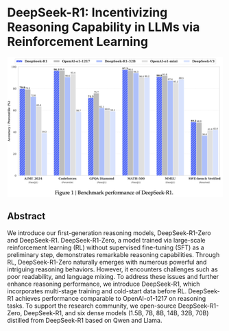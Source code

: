 # DeepSeek-R1: Incentivizing Reasoning Capability in LLMs via Reinforcement Learning

![](fig1.png)

## Abstract

We introduce our first-generation reasoning models, DeepSeek-R1-Zero and
DeepSeek-R1. DeepSeek-R1-Zero, a model trained via large-scale reinforcement
learning (RL) without supervised fine-tuning (SFT) as a preliminary step,
demonstrates remarkable reasoning capabilities. Through RL, DeepSeek-R1-Zero
naturally emerges with numerous powerful and intriguing reasoning behaviors.
However, it encounters challenges such as poor readability, and language
mixing. To address these issues and further enhance reasoning performance, we
introduce DeepSeek-R1, which incorporates multi-stage training and cold-start
data before RL. DeepSeek-R1 achieves performance comparable to OpenAI-o1-1217
on reasoning tasks. To support the research community, we open-source
DeepSeek-R1-Zero, DeepSeek-R1, and six dense models (1.5B, 7B, 8B, 14B, 32B,
70B) distilled from DeepSeek-R1 based on Qwen and Llama.
